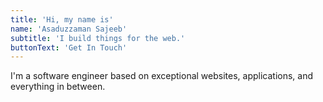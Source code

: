```yaml
---
title: 'Hi, my name is'
name: 'Asaduzzaman Sajeeb'
subtitle: 'I build things for the web.'
buttonText: 'Get In Touch'
---
```


I'm a software engineer based on exceptional websites, applications, and everything in between.
